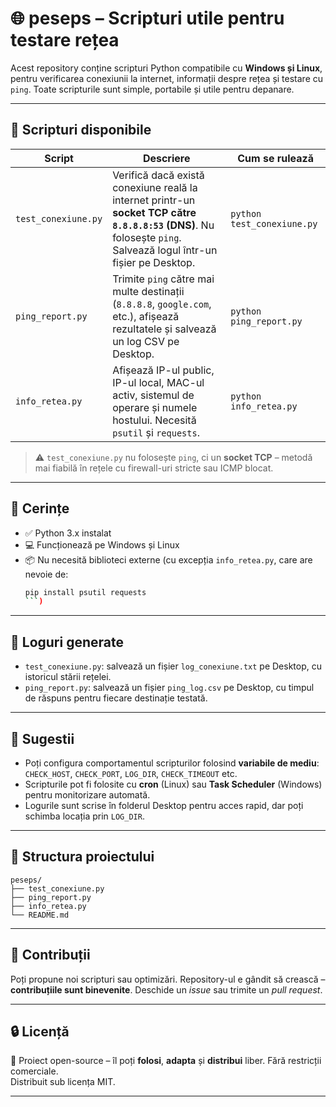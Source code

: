 # 🌐 peseps – Scripturi utile pentru testare rețea

Acest repository conține scripturi Python compatibile cu **Windows și Linux**, pentru verificarea conexiunii la internet, informații despre rețea și testare cu `ping`. Toate scripturile sunt simple, portabile și utile pentru depanare.

---

## 📝 Scripturi disponibile

| Script              | Descriere                                                                                                                      | Cum se rulează                            |
|---------------------|----------------------------------------------------------------------------------------------------------------------------------|-------------------------------------------|
| `test_conexiune.py` | Verifică dacă există conexiune reală la internet printr-un **socket TCP către `8.8.8.8:53` (DNS)**. Nu folosește `ping`. Salvează logul într-un fișier pe Desktop. | `python test_conexiune.py` |
| `ping_report.py`    | Trimite `ping` către mai multe destinații (`8.8.8.8`, `google.com`, etc.), afișează rezultatele și salvează un log CSV pe Desktop. | `python ping_report.py`    |
| `info_retea.py`     | Afișează IP-ul public, IP-ul local, MAC-ul activ, sistemul de operare și numele hostului. Necesită `psutil` și `requests`. | `python info_retea.py`     |

> ⚠️ `test_conexiune.py` nu folosește `ping`, ci un **socket TCP** – metodă mai fiabilă în rețele cu firewall-uri stricte sau ICMP blocat.

---

## 🧰 Cerințe

- ✅ Python 3.x instalat
- 💻 Funcționează pe Windows și Linux
- 📦 Nu necesită biblioteci externe (cu excepția `info_retea.py`, care are nevoie de:  
  ```bash
  pip install psutil requests
  ```)

---

## 📂 Loguri generate

- `test_conexiune.py`: salvează un fișier `log_conexiune.txt` pe Desktop, cu istoricul stării rețelei.
- `ping_report.py`: salvează un fișier `ping_log.csv` pe Desktop, cu timpul de răspuns pentru fiecare destinație testată.

---

## 📌 Sugestii

- Poți configura comportamentul scripturilor folosind **variabile de mediu**:  
  `CHECK_HOST`, `CHECK_PORT`, `LOG_DIR`, `CHECK_TIMEOUT` etc.
- Scripturile pot fi folosite cu **cron** (Linux) sau **Task Scheduler** (Windows) pentru monitorizare automată.
- Logurile sunt scrise în folderul Desktop pentru acces rapid, dar poți schimba locația prin `LOG_DIR`.

---

## 📁 Structura proiectului

```
peseps/
├── test_conexiune.py
├── ping_report.py
├── info_retea.py
└── README.md
```

---

## 🤝 Contribuții

Poți propune noi scripturi sau optimizări. Repository-ul e gândit să crească – **contribuțiile sunt binevenite**. Deschide un *issue* sau trimite un *pull request*.

---

## 🔒 Licență

📜 Proiect open-source – îl poți **folosi**, **adapta** și **distribui** liber. Fără restricții comerciale.  
Distribuit sub licența MIT.

---
